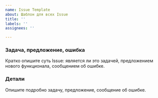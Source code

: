 ```yaml
---
name: Issue Template
about: Шаблон для всех Issue
title: ''
labels: ''
assignees: ''

---
```


### Задача, предложение, ошибка
Кратко опишите суть Issue: является ли это задачей, предложением нового функционала, сообщением об ошибке.

### Детали
Опишите подробно задачу, предложение, сообщение об ошибке.
